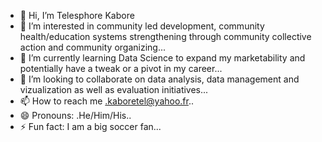 - 👋 Hi, I’m Telesphore Kabore
- 👀 I’m interested in community led development, community health/education systems strengthening through community collective  action and community organizing...
- 🌱 I’m currently learning Data Science to expand my marketability and potentially have a tweak or a pivot in my career...
- 💞️ I’m looking to collaborate on data analysis, data management and vizualization as well as evaluation initiatives...
- 📫 How to reach me .kaboretel@yahoo.fr..
- 😄 Pronouns: .He/Him/His..
- ⚡ Fun fact: I am a big soccer fan...

<!---
kaboretel/kaboretel is a ✨ special ✨ repository because its `README.md` (this file) appears on your GitHub profile.
You can click the Preview link to take a look at your changes.
--->
